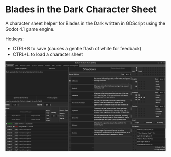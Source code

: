 # Blades in the Dark Character Sheet
A character sheet helper for Blades in the Dark written in GDScript using the Godot 4.1 game engine.

Hotkeys:
- CTRL+S to save (causes a gentle flash of white for feedback)
- CTRL+L to load a character sheet

![Example Character Sheet](gh-assets/example.png?raw=true "Example Character Sheet")